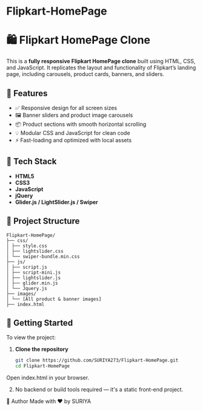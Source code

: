 # Flipkart-HomePage

# 🛍️ Flipkart HomePage Clone

This is a **fully responsive Flipkart HomePage clone** built using HTML, CSS, and JavaScript. It replicates the layout and functionality of Flipkart’s landing page, including carousels, product cards, banners, and sliders.

## 🌟 Features

- ✅ Responsive design for all screen sizes
- 🖼️ Banner sliders and product image carousels
- 📦 Product sections with smooth horizontal scrolling
- 💡 Modular CSS and JavaScript for clean code
- ⚡ Fast-loading and optimized with local assets

## 🧱 Tech Stack

- **HTML5**
- **CSS3**
- **JavaScript**
- **jQuery**
- **Glider.js / LightSlider.js / Swiper**

## 📁 Project Structure
 ```
Flipkart-HomePage/
├── css/
│ ├── style.css
│ ├── lightslider.css
│ └── swiper-bundle.min.css
├── js/
│ ├── script.js
│ ├── script-mini.js
│ ├── lightslider.js
│ ├── glider.min.js
│ └── Jquery.js
├── images/
│ └── [All product & banner images]
├── index.html
 ```

## 🚀 Getting Started

To view the project:

1. **Clone the repository**
   ```bash
   git clone https://github.com/SURIYA273/Flipkart-HomePage.git
   cd Flipkart-HomePage

Open index.html in your browser.

2. No backend or build tools required — it's a static front-end project.

🙌 Author
Made with ❤️ by SURIYA
